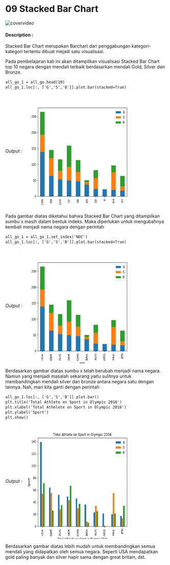 # 09 Stacked Bar Chart 

![covervideo](http://bit.ly/makeaicovervideo)

#### **Description :**
Stacked Bar Chart merupakan Barchart dari penggabungan kategori-kategori tertentu dibuat mejadi satu visualisasi. 

Pada pembelajaran kali ini akan ditampilkan visualisasi Stacked Bar Chart top 10 negara dengan mendali terbaik berdasarkan mendali Gold, Silver dan Bronze. 
```
all_go_1 = all_go.head(10)
all_go_1.loc[:, ['G','S','B']].plot.bar(stacked=True)
```
*Output :*
<img src ="Assets/Figure_2.png" width="360" height="360" align="center"/>

Pada gambar diatas diketahui bahwa Stacked Bar Chart yang ditampilkan sumbu x masih dalam bentuk indeks. Maka diperlukan untuk mengubahnya kembali menjadi nama negara dengan perintah
```
all_go_1 = all_go_1.set_index('NOC')
all_go_1.loc[:, ['G','S','B']].plot.bar(stacked=True)
```
*Output :*
<img src ="Assets/Figure_3.png" width="360" height="360" align="center"/>

Berdasarkan gambar diatas sumbu x telah berubah menjadi nama negara. Namun yang menjadi masalah sekarang yaitu sulitnya untuk membandingkan mendali silver dan bronze antara negara satu dengan lainnya. Nah, mari kita ganti dengan perintah
```
all_go_1.loc[:, ['G','S','B']].plot.bar()
plt.title('Total Athlete on Sport in Olympic 2016')
plt.xlabel('Total Athelete on Sport in Olympic 2016')
plt.ylabel('Sport')
plt.show()
```
*Output :*
<img src ="Assets/Figure_5.png" width="360" height="360" align="center"/>

Berdasarkan gambar diatas lebih mudah untuk membandingkan semua mendali yang didapatkan oleh semua negara. Seperti USA mendapatkan gold paling banyak dan silver hapir sama dengan great britain, dst.